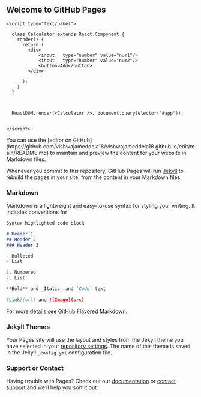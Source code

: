 ## Welcome to GitHub Pages
  
<!DOCTYPE html>
<html>
  <head>
    <script src="https://unpkg.com/react@16/umd/react.development.js" crossorigin></script>
    <script src="https://unpkg.com/react-dom@16/umd/react-dom.development.js" crossorigin></script>
    <script src="https://unpkg.com/babel-standalone@6/babel.min.js"></script>
    <title>Hello</title>
  </head>
  <body>
    <div id="app" />
    
    <script type="text/babel">

      class Calculator extends React.Component {
        render() {
          return (
            <div>
                <input   type="number" value="num1"/>
                <input   type="number" value="num2"/>
                <button>Add</button>
            </div>
            
          );
        }
      }

      

      ReactDOM.render(<Calculator />, document.querySelector("#app"));
     

    </script>
  </body>
</html>
You can use the [editor on GitHub](https://github.com/vishwajameddela18/vishwajameddela18.github.io/edit/main/README.md) to maintain and preview the content for your website in Markdown files.

Whenever you commit to this repository, GitHub Pages will run [Jekyll](https://jekyllrb.com/) to rebuild the pages in your site, from the content in your Markdown files.

### Markdown

Markdown is a lightweight and easy-to-use syntax for styling your writing. It includes conventions for

```markdown
Syntax highlighted code block

# Header 1
## Header 2
### Header 3

- Bulleted
- List

1. Numbered
2. List

**Bold** and _Italic_ and `Code` text

[Link](url) and ![Image](src)
```

For more details see [GitHub Flavored Markdown](https://guides.github.com/features/mastering-markdown/).

### Jekyll Themes

Your Pages site will use the layout and styles from the Jekyll theme you have selected in your [repository settings](https://github.com/vishwajameddela18/vishwajameddela18.github.io/settings/pages). The name of this theme is saved in the Jekyll `_config.yml` configuration file.

### Support or Contact

Having trouble with Pages? Check out our [documentation](https://docs.github.com/categories/github-pages-basics/) or [contact support](https://support.github.com/contact) and we’ll help you sort it out.
